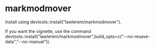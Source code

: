 # markmodmover

Install using devtools::install("lawlerem/markmodmover").

If you want the vignette, use the command 
devtools::install("lawlerem/markmodmover",build_opts=c("--no-resave-data","--no-manual")).
